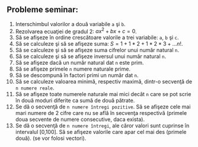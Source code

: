 ## **Probleme seminar:**

1. Interschimbul valorilor a două variabile `a` şi `b`.
2. Rezolvarea ecuaţiei de gradul 2: $ax^2 + bx + c = 0$.
3. Să se afişeze în ordine crescătoare valorile a trei variabile: `a`, `b` şi `c`.
4. Să se calculeze şi să se afişeze suma: $S = 1 + 1 * 2 + 1 * 2 * 3 + … n!$.
5. Să se calculeze şi să se afişeze suma cifrelor unui număr natural `n`.
6. Să se calculeze şi să se afişeze inversul unui număr natural `n`.
7. Să se afişeze dacă un număr natural dat `n` este prim.
8. Să se afişeze primele `n` numere naturale prime.
9. Să se descompună în factori primi un număr dat `n`.
10. Să se calculeze valoarea minimă, respectiv maximă, dintr-o secvenţă de `n numere reale`.
11. Să se afişeze toate numerele naturale mai mici decât `n` care se pot scrie în două moduri diferite ca sumă de două pătrate.
12. Se dă o secvenţă de `n numere întregi pozitive`. Să se afişeze cele mai mari numere de 2 cifre care nu se află în secvenţa respectivă (primele doua secvente de numere consecutive, daca exista).
13. Se dă o secvenţă de `n numere întregi`, ale căror valori sunt cuprinse în intervalul [0,100]. Să se afişeze valorile care apar cel mai des (primele două). (se vor folosi vectori).
